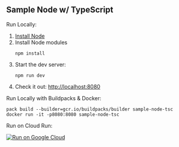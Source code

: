 Sample Node w/ TypeScript
-------------------------

Run Locally:
1. [Install Node](https://nodejs.org/en/download/)
1. Install Node modules
    ```
    npm install
    ```
1. Start the dev server:
    ```
    npm run dev
    ```
1. Check it out: [http://localhost:8080](http://localhost:8080)

Run Locally with Buildpacks & Docker:
```
pack build --builder=gcr.io/buildpacks/builder sample-node-tsc
docker run -it -p8080:8080 sample-node-tsc
```

Run on Cloud Run:

[![Run on Google Cloud](https://deploy.cloud.run/button.svg)](https://deploy.cloud.run)

